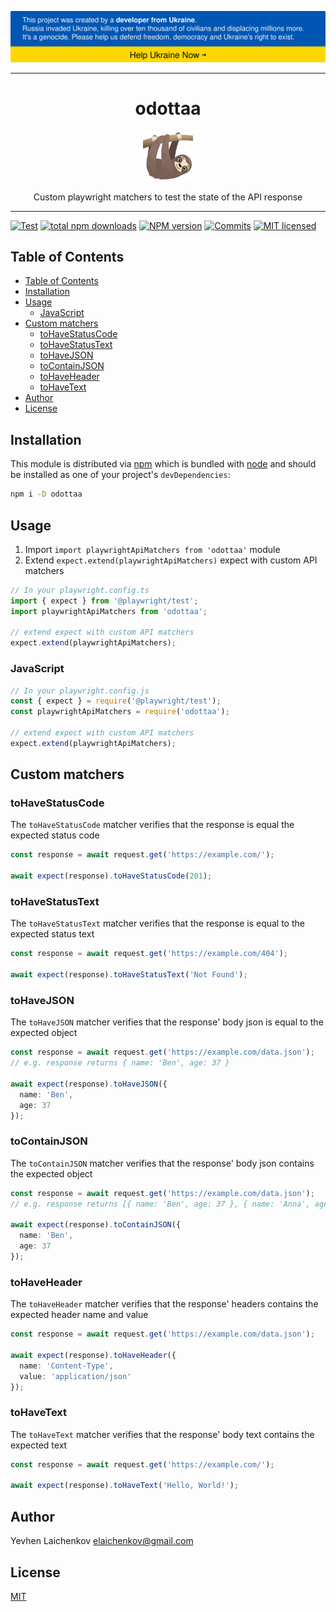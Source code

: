 [![Stand With Ukraine](https://raw.githubusercontent.com/vshymanskyy/StandWithUkraine/main/banner-direct-single.svg)](https://vshymanskyy.github.io/StandWithUkraine)

---

<div align="center">
<h1 align="center">odottaa</h1>

<a href="https://www.joypixels.com/profiles/emoji/1f9a5">
  <img
    height="80"
    width="80"
    alt="sloth"
    src="./assets/sloth.png"
  />
</a>

<p>Custom playwright matchers to test the state of the API response</p>

</div>

---
[![Test](https://github.com/elaichenkov/odottaa/actions/workflows/tests.yml/badge.svg)](https://github.com/elaichenkov/odottaa/actions/workflows/tests.yml)
[![total npm downloads](https://img.shields.io/npm/dt/odottaa.svg)](https://www.npmjs.com/package/odottaa)
[![NPM version](https://img.shields.io/npm/v/odottaa.svg)](https://www.npmjs.com/package/odottaa)
[![Commits](https://img.shields.io/github/commit-activity/y/elaichenkov/playwright-expect.svg)](https://github.com/elaichenkov/odottaa/commits/main)
[![MIT licensed](https://img.shields.io/badge/license-MIT-blue.svg)](LICENSE)

## Table of Contents

- [Table of Contents](#table-of-contents)
- [Installation](#installation)
- [Usage](#usage)
  - [JavaScript](#javascript)
- [Custom matchers](#custom-matchers)
  - [toHaveStatusCode](#tohavestatuscode)
  - [toHaveStatusText](#tohavestatustext)
  - [toHaveJSON](#tohavejson)
  - [toContainJSON](#tocontainjson)
  - [toHaveHeader](#tohaveheader)
  - [toHaveText](#tohavetext)
- [Author](#author)
- [License](#license)

## Installation

This module is distributed via [npm](https://npmjs.com/) which is bundled with [node](https://nodejs.org/) and
should be installed as one of your project's `devDependencies`:

```bash
npm i -D odottaa
```

## Usage

1. Import `import playwrightApiMatchers from 'odottaa'` module
2. Extend `expect.extend(playwrightApiMatchers)` expect with custom API matchers

```typescript
// In your playwright.config.ts
import { expect } from '@playwright/test';
import playwrightApiMatchers from 'odottaa';

// extend expect with custom API matchers
expect.extend(playwrightApiMatchers);
```

### JavaScript

```javascript
// In your playwright.config.js
const { expect } = require('@playwright/test');
const playwrightApiMatchers = require('odottaa');

// extend expect with custom API matchers
expect.extend(playwrightApiMatchers);
```

## Custom matchers

### toHaveStatusCode

The `toHaveStatusCode` matcher verifies that the response is equal the expected status code

```typescript
const response = await request.get('https://example.com/');

await expect(response).toHaveStatusCode(201);
```

### toHaveStatusText

The `toHaveStatusText` matcher verifies that the response is equal to the expected status text

```typescript
const response = await request.get('https://example.com/404');

await expect(response).toHaveStatusText('Not Found');
```

### toHaveJSON

The `toHaveJSON` matcher verifies that the response' body json is equal to the expected object

```typescript
const response = await request.get('https://example.com/data.json');
// e.g. response returns { name: 'Ben', age: 37 }

await expect(response).toHaveJSON({
  name: 'Ben',
  age: 37
});
```

### toContainJSON

The `toContainJSON` matcher verifies that the response' body json contains the expected object

```typescript
const response = await request.get('https://example.com/data.json');
// e.g. response returns [{ name: 'Ben', age: 37 }, { name: 'Anna', age: 26 }]

await expect(response).toContainJSON({
  name: 'Ben',
  age: 37
});
```

### toHaveHeader

The `toHaveHeader` matcher verifies that the response' headers contains the expected header name and value

```typescript
const response = await request.get('https://example.com/data.json');

await expect(response).toHaveHeader({
  name: 'Content-Type', 
  value: 'application/json'
});
```

### toHaveText

The `toHaveText` matcher verifies that the response' body text contains the expected text

```typescript
const response = await request.get('https://example.com/');

await expect(response).toHaveText('Hello, World!');
```

## Author

Yevhen Laichenkov <elaichenkov@gmail.com>

## License

[MIT](LICENSE)
